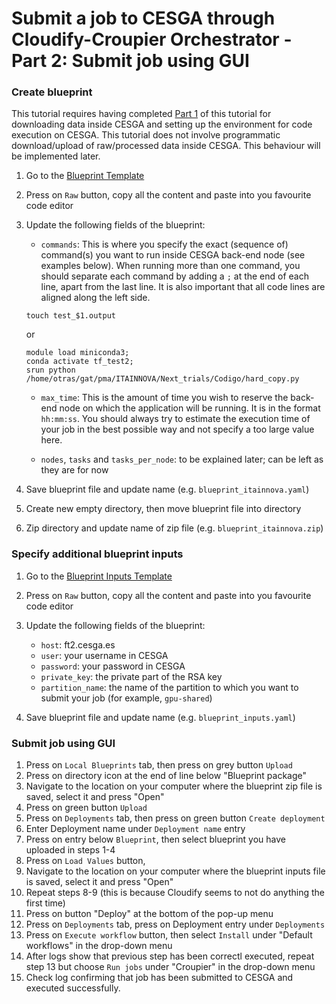 # Submit a job to CESGA through Cloudify-Croupier Orchestrator - Part 2: Submit job using GUI 

### Create blueprint
This tutorial requires having completed [Part 1](https://github.com/ari-apc-lab/croupier/blob/grapevine/docs/Using_orchestrator_with_CESGA_part1.md) of this tutorial for downloading data inside CESGA and setting up the environment for code execution on CESGA. This tutorial does not involve programmatic download/upload of raw/processed data inside CESGA. This behaviour will be implemented later.

1. Go to the [Blueprint Template](https://github.com/ari-apc-lab/croupier/blob/permedcoe/croupier_plugin/tests/integration/blueprints/blueprint_single.yaml)
2. Press on `Raw` button, copy all the content and paste into you favourite code editor
3. Update the following fields of the blueprint:
    * `commands`: This is where you specify the exact (sequence of) command(s) you want to run inside CESGA back-end node (see examples below). When running more than one command, you should separate each command by adding a `;` at the end of each line, apart from the last line. It is also important that all code lines are aligned along the left side.  
    
    `touch test_$1.output`
    
    or
    
    ```#!/bin/bash
    module load miniconda3;
    conda activate tf_test2;
    srun python /home/otras/gat/pma/ITAINNOVA/Next_trials/Codigo/hard_copy.py
    ```
    * `max_time`: This is the amount of time you wish to reserve the back-end node on which the application will be running. It is in the format `hh:mm:ss`. You should always try to estimate the execution time of your job in the best possible way and not specify a too large value here. 
    
    * `nodes`, `tasks` and `tasks_per_node`: to be explained later; can be left as they are for now
    
4. Save blueprint file and update name (e.g. `blueprint_itainnova.yaml`)
5. Create new empty directory, then move blueprint file into directory
6. Zip directory and update name of zip file (e.g. `blueprint_itainnova.zip`)

### Specify additional blueprint inputs
1. Go to the [Blueprint Inputs Template](https://github.com/ari-apc-lab/croupier/blob/grapevine/croupier_plugin/tests/integration/inputs/blueprint-inputs.yaml)
2. Press on `Raw` button, copy all the content and paste into you favourite code editor
3. Update the following fields of the blueprint:


    * `host`: ft2.cesga.es
    * `user`: your username in CESGA
    * `password`: your password in CESGA
    * `private_key`: the private part of the RSA key
    * `partition_name`: the name of the partition to which you want to submit your job (for example, `gpu-shared`)
 
 4. Save blueprint file and update name (e.g. `blueprint_inputs.yaml`)
    
 
 ### Submit job using GUI 
 1. Press on `Local Blueprints` tab, then press on grey button `Upload`
 2. Press on directory icon at the end of line below "Blueprint package"
 3. Navigate to the location on your computer where the blueprint zip file is saved, select it and press "Open"
 4. Press on green button `Upload`
 5. Press on `Deployments` tab, then press on green button `Create deployment`
 6. Enter Deployment name under `Deployment name` entry
 7. Press on entry below `Blueprint`, then select blueprint you have uploaded in steps 1-4
 8. Press on `Load Values` button, 
 9. Navigate to the location on your computer where the blueprint inputs file is saved, select it and press "Open"
 10. Repeat steps 8-9 (this is because Cloudify seems to not do anything the first time)
 11. Press on button "Deploy" at the bottom of the pop-up menu
 12. Press on `Deployments` tab, press on Deployment entry under `Deployments`
 13. Press on `Execute workflow` button, then select `Install` under "Default workflows" in the drop-down menu
 14. After logs show that previous step has been correctl executed, repeat step 13 but choose `Run jobs` under "Croupier" in the drop-down menu
 15. Check log confirming that job has been submitted to CESGA and executed successfully. 
 
 
 

    
    
